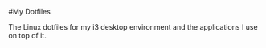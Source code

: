 #My Dotfiles

The Linux dotfiles for my i3 desktop environment and the applications I use on top of it.
